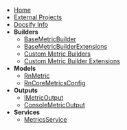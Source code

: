 - [Home](./)
- [External Projects](./external-projects.md)
- [Docsify Info](./docsify.md)
- **Builders**
  - [BaseMetricBuilder](./builders/BaseMetricBuilder.md)
  - [BaseMetricBuilderExtensions](./builders/BaseMetricBuilderExtensions.md)
  - [Custom Metric Builders](./builders/CustomBuilder.md)
  - [Custom Metric Builder Extensions](./builders/CustomBuilderExtensions.md)
- **Models**
  - [RnMetric](./models/RnMetric.md)
  - [RnCoreMetricsConfig](./models/RnCoreMetricsConfig.md)
- **Outputs**
  - [IMetricOutput](./outputs/IMetricOutput.md)
  - [ConsoleMetricOutput](./outputs/ConsoleMetricOutput.md)
- **Services**
  - [MetricsService](./services/MetricsService.md)
